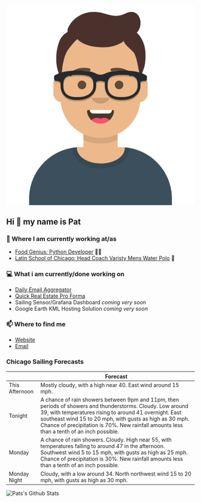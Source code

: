 [![Social banner for p-j-falconer](https://raw.githubusercontent.com/P-J-FALCONER/P-J-FALCONER/master/assets/avataaars.svg)](https://patfalconer.com/)
## Hi :wave: my name is Pat

### 💼 Where I am currently working at/as
- [Food Genius: Python Developer](https://getfoodgenius.com/) 🍔🐍
- [Latin School of Chicago: Head Coach Varisty Mens Water Polo](https://www.latinschool.org/) 🤽


### 💻 What i am currently/done working on
 - [Daily Email Aggregator](https://github.com/P-J-FALCONER/dott_daily_mail)
 - [Quick Real Estate Pro Forma](https://github.com/P-J-FALCONER/henry)
 - Sailing Sensor/Grafana Dashboard *coming very soon*
 - Google Earth KML Hosting Solution *coming very soon*

### 📫 Where to find me
 - [Website](https://patfalconer.com/)
 - [Email](mailto:patrick.j.falconer@gmail.com)


### Chicago Sailing Forecasts
|   | Forecast  |
|---|---|
| This Afternoon | Mostly cloudy, with a high near 40. East wind around 15 mph. |
| Tonight | A chance of rain showers between 9pm and 11pm, then periods of showers and thunderstorms. Cloudy. Low around 39, with temperatures rising to around 41 overnight. East southeast wind 15 to 20 mph, with gusts as high as 30 mph. Chance of precipitation is 70%. New rainfall amounts less than a tenth of an inch possible. |
| Monday | A chance of rain showers. Cloudy. High near 55, with temperatures falling to around 47 in the afternoon. Southwest wind 5 to 15 mph, with gusts as high as 25 mph. Chance of precipitation is 30%. New rainfall amounts less than a tenth of an inch possible. |
| Monday Night | Cloudy, with a low around 34. North northwest wind 15 to 20 mph, with gusts as high as 30 mph. |

![Pats's Github Stats](https://github-readme-stats.vercel.app/api?username=p-j-falconer&show_icons=true&theme=radical)
